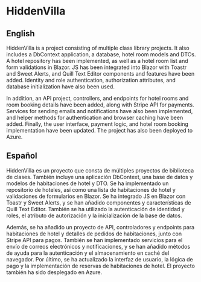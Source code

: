 # HiddenVilla

## English
HiddenVilla is a project consisting of multiple class library projects. It also includes a DbContext application, a database, hotel room models and DTOs. A hotel repository has been implemented, as well as a hotel room list and form validations in Blazor. JS has been integrated into Blazor with Toastr and Sweet Alerts, and Quill Text Editor components and features have been added. Identity and role authentication, authorization attributes, and database initialization have also been used.

In addition, an API project, controllers, and endpoints for hotel rooms and room booking details have been added, along with Stripe API for payments. Services for sending emails and notifications have also been implemented, and helper methods for authentication and browser caching have been added. Finally, the user interface, payment logic, and hotel room booking implementation have been updated. The project has also been deployed to Azure.

## Español 
HiddenVilla es un proyecto que consta de múltiples proyectos de biblioteca de clases. También incluye una aplicación DbContext, una base de datos y modelos de habitaciones de hotel y DTO. Se ha implementado un repositorio de hoteles, así como una lista de habitaciones de hotel y validaciones de formularios en Blazor. Se ha integrado JS en Blazor con Toastr y Sweet Alerts, y se han añadido componentes y características de Quill Text Editor. También se ha utilizado la autenticación de identidad y roles, el atributo de autorización y la inicialización de la base de datos.

Además, se ha añadido un proyecto de API, controladores y endpoints para habitaciones de hotel y detalles de pedidos de habitaciones, junto con Stripe API para pagos. También se han implementado servicios para el envío de correos electrónicos y notificaciones, y se han añadido métodos de ayuda para la autenticación y el almacenamiento en caché del navegador. Por último, se ha actualizado la interfaz de usuario, la lógica de pago y la implementación de reservas de habitaciones de hotel. El proyecto también ha sido desplegado en Azure.

